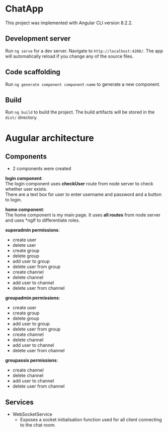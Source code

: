 # ChatApp
This project was implemented with Angular CLI version 8.2.2.

## Development server
Run `ng serve` for a dev server. Navigate to `http://localhost:4200/`. The app will automatically reload if you change any of the source files.

## Code scaffolding
Run `ng generate component component-name` to generate a new component.

## Build
Run `ng build` to build the project. The build artifacts will be stored in the `dist/` directory.

# Augular architecture
## Components
* 2 components were created 

**login component**:<br/>
The login component uses **checkUser** route from node server to check whether user exists.<br/>
There are a text box for user to enter username and password and a button to login. 

**home component**:<br/>
The home component is my main page. It uses **all routes** from node server and uses *ngIf to differentiate roles.<br/>

**superadmin permissions**:<br/>
* create user
* delete user
* create group
* delete group
* add user to group
* delete user from group
* create channel
* delete channel
* add user to channel
* delete user from channel

**groupadmin permissions**:<br/>
* create user
* create group
* delete group
* add user to group
* delete user from group
* create channel
* delete channel
* add user to channel
* delete user from channel

**groupassis permissions**:<br/>
* create channel
* delete channel
* add user to channel
* delete user from channel

## Services
* WebSocketService
    * Exposes a socket initialisation function used for all client connecting to the chat room.